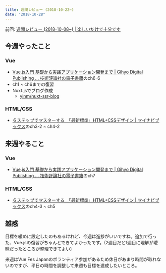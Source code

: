 ```yaml
---
title: 週間レビュー (2018-10-22~)
date: "2018-10-28"
---
```


前回: [週間レビュー (2018-10-08~) | 楽しいだけで十分です](https://yinm.info/20181014/)

## 今週やったこと

### Vue
- [Vue.js入門 基礎から実践アプリケーション開発まで | Gihyo Digital Publishing … 技術評論社の電子書籍](https://gihyo.jp/dp/ebook/2018/978-4-297-10092-6)のch6-6
- ch1 ~ ch6までの復習
- Nuxt.jsでブログ作成
  - [yinm/nuxt-ssr-blog](https://github.com/yinm/nuxt-ssr-blog)

### HTML/CSS
- [６ステップでマスターする　「最新標準」HTML+CSSデザイン | マイナビブックス](https://book.mynavi.jp/supportsite/detail/9784839960223.html)のch3-2 ~ ch4-2

## 来週やること

### Vue
- [Vue.js入門 基礎から実践アプリケーション開発まで | Gihyo Digital Publishing … 技術評論社の電子書籍](https://gihyo.jp/dp/ebook/2018/978-4-297-10092-6)のch7

### HTML/CSS
- [６ステップでマスターする　「最新標準」HTML+CSSデザイン | マイナビブックス](https://book.mynavi.jp/supportsite/detail/9784839960223.html)のch4-3 ~ ch5

## 雑感

目標を緩めに設定したのもあるけれど、今週は進捗がいいですね。追加で行った、Vue.jsの復習がちゃんとできてよかったです。(2週目だと1週目に理解が曖昧だったところが整理できてよい)

来週はVue Fes Japanのボランティア参加があるため休日があまり時間が取れないのですが、平日の時間を調整して来週も目標を達成したいところ。
